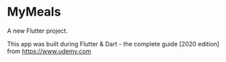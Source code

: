 # MyMeals

A new Flutter project.

This app was built during Flutter & Dart - the complete guide [2020 edition] from https://www.udemy.com

